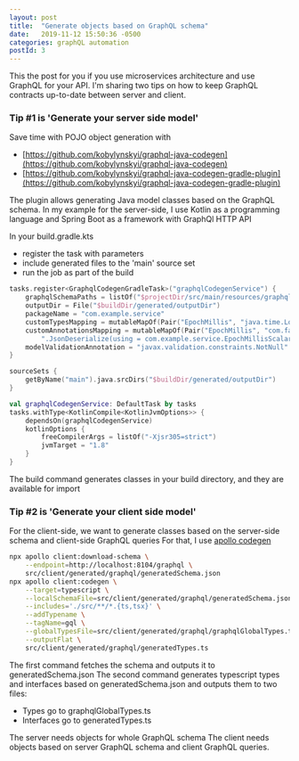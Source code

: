 ```yaml
---
layout: post
title:  "Generate objects based on GraphQL schema"
date:   2019-11-12 15:50:36 -0500
categories: graphQL automation
postId: 3
---
```


This the post for you if you use microservices architecture and use GraphQL for your API.
I'm sharing two tips on how to keep GraphQL contracts up-to-date between server and client.

### Tip #1 is 'Generate your server side model'

Save time with POJO object generation with
* [https://github.com/kobylynskyi/graphql-java-codegen](https://github.com/kobylynskyi/graphql-java-codegen)
* [https://github.com/kobylynskyi/graphql-java-codegen-gradle-plugin](https://github.com/kobylynskyi/graphql-java-codegen-gradle-plugin)

The plugin allows generating Java model classes based on the GraphQL schema.
In my example for the server-side, I use Kotlin as a programming language and Spring Boot as a framework with GraphQl
HTTP API

In your build.gradle.kts
* register the task with parameters
* include generated files to the 'main' source set
* run the job as part of the build

```kotlin
tasks.register<GraphqlCodegenGradleTask>("graphqlCodegenService") {
    graphqlSchemaPaths = listOf("$projectDir/src/main/resources/graphql/schema.graphqls")
    outputDir = File("$buildDir/generated/outputDir")
    packageName = "com.example.service"
    customTypesMapping = mutableMapOf(Pair("EpochMillis", "java.time.LocalDateTime"))
    customAnnotationsMapping = mutableMapOf(Pair("EpochMillis", "com.fasterxml.jackson.databind.annotation" +
        ".JsonDeserialize(using = com.example.service.EpochMillisScalarDeserializer.class)"))
    modelValidationAnnotation = "javax.validation.constraints.NotNull"
}

sourceSets {
    getByName("main").java.srcDirs("$buildDir/generated/outputDir")
}

val graphqlCodegenService: DefaultTask by tasks
tasks.withType<KotlinCompile<KotlinJvmOptions>> {
    dependsOn(graphqlCodegenService)
    kotlinOptions {
        freeCompilerArgs = listOf("-Xjsr305=strict")
        jvmTarget = "1.8"
    }
}
```

The build command generates classes in your build directory, and they are available for import

### Tip #2 is 'Generate your client side model'

For the client-side, we want to generate classes based on the server-side schema and client-side GraphQL queries
For that, I use [apollo codegen](https://github.com/apollographql/apollo-tooling#apollo-clientcodegen-output)

```bash
npx apollo client:download-schema \
    --endpoint=http://localhost:8104/graphql \
    src/client/generated/graphql/generatedSchema.json
npx apollo client:codegen \
    --target=typescript \
    --localSchemaFile=src/client/generated/graphql/generatedSchema.json \
    --includes='./src/**/*.{ts,tsx}' \
    --addTypename \
    --tagName=gql \
    --globalTypesFile=src/client/generated/graphql/graphqlGlobalTypes.ts \
    --outputFlat \
    src/client/generated/graphql/generatedTypes.ts
```

The first command fetches the schema and outputs it to generatedSchema.json
The second command generates typescript types and interfaces based on generatedSchema.json and outputs them to two files:
* Types go to graphqlGlobalTypes.ts
* Interfaces go to generatedTypes.ts

The server needs objects for whole GraphQL schema
The client needs objects based on server GraphQL schema and client GraphQL queries.
